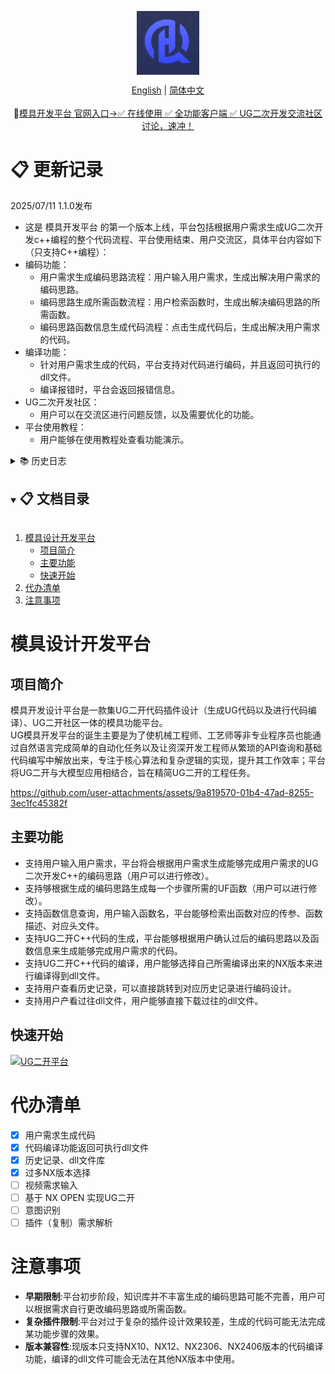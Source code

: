 <div align="center">
<!-- logo -->
<p align="center">
  <img src="docs/image/UG-logo.png" width="100px" style="vertical-align:middle;">
</p>

<!-- language -->
[English](README.md) | [简体中文](README_zh-CN.md)
<br>
<br>
🚀<a href="http://ughelper.huiqi-service.cn/#/login">模具开发平台 官网入口→✅ 在线使用 ✅ 全功能客户端 ✅ UG二次开发交流社区讨论，速冲！</a>
</div>

# 📋 更新记录

  2025/07/11 1.1.0发布
  
- 这是 模具开发平台 的第一个版本上线，平台包括根据用户需求生成UG二次开发c++编程的整个代码流程、平台使用结束、用户交流区，具体平台内容如下（只支持C++编程）： 
- 编码功能： 
  - 用户需求生成编码思路流程：用户输入用户需求，生成出解决用户需求的编码思路。
  - 编码思路生成所需函数流程：用户检索函数时，生成出解决编码思路的所需函数。
  - 编码思路函数信息生成代码流程：点击生成代码后，生成出解决用户需求的代码。
- 编译功能：
  - 针对用户需求生成的代码，平台支持对代码进行编码，并且返回可执行的dll文件。
  - 编译报错时，平台会返回报错信息。
- UG二次开发社区：
  - 用户可以在交流区进行问题反馈，以及需要优化的功能。
- 平台使用教程：
  - 用户能够在使用教程处查看功能演示。

<details>
  <summary>📚 历史日志</summary>
  
  <details>
    <summary>2025/07/11 1.1.0发布</summary>
    <ul>
      <li>UG模具开发平台正式上线。</li>
    </ul>
  </details>
</details>

<!-- TABLE OF CONTENT -->
<details open="open">
  <summary><h2 style="display: inline-block">📋 文档目录</h2></summary>
  <ol>
    <li>
      <a href="#模具设计开发平台">模具设计开发平台</a>
      <ul>
        <li><a href="#项目简介">项目简介</a></li>
        <li><a href="#主要功能">主要功能</a></li>
        <li><a href="#快速开始">快速开始</a>
        </li>
      </ul>
    </li>
    <li><a href="#代办清单">代办清单</a></li>
    <li><a href="#注意事项">注意事项</a></li>
  </ol>
</details>

# 模具设计开发平台
## 项目简介
模具开发设计平台是一款集UG二开代码插件设计（生成UG代码以及进行代码编译）、UG二开社区一体的模具功能平台。
<br>
UG模具开发平台的诞生主要是为了使机械工程师、工艺师等非专业程序员也能通过自然语言完成简单的自动化任务以及让资深开发工程师从繁琐的API查询和基础代码编写中解放出来，专注于核心算法和复杂逻辑的实现，提升其工作效率；平台将UG二开与大模型应用相结合，旨在精简UG二开的工程任务。



https://github.com/user-attachments/assets/9a819570-01b4-47ad-8255-3ec1fc45382f



## 主要功能
- 支持用户输入用户需求，平台将会根据用户需求生成能够完成用户需求的UG二次开发C++的编码思路（用户可以进行修改）。
- 支持够根据生成的编码思路生成每一个步骤所需的UF函数（用户可以进行修改）。
- 支持函数信息查询，用户输入函数名，平台能够检索出函数对应的传参、函数描述、对应头文件。
- 支持UG二开C++代码的生成，平台能够根据用户确认过后的编码思路以及函数信息来生成能够完成用户需求的代码。
- 支持UG二开C++代码的编译，用户能够选择自己所需编译出来的NX版本来进行编译得到dll文件。
- 支持用户查看历史记录，可以直接跳转到对应历史记录进行编码设计。
- 支持用户产看过往dll文件，用户能够直接下载过往的dll文件。


## 快速开始
[![UG二开平台](https://img.shields.io/badge/UG二开平台-立即使用-2196F3?style=flat&logo=desktop&logoColor=white)](http://ughelper.huiqi-service.cn/#/login)

# 代办清单
- [x] 用户需求生成代码
- [x] 代码编译功能返回可执行dll文件
- [x] 历史记录、dll文件库
- [x] 过多NX版本选择
- [ ] 视频需求输入
- [ ] 基于 NX OPEN 实现UG二开
- [ ] 意图识别
- [ ] 插件（复制）需求解析

# 注意事项

- **早期限制**:平台初步阶段，知识库并不丰富生成的编码思路可能不完善，用户可以根据需求自行更改编码思路或所需函数。
- **复杂插件限制**:平台对过于复杂的插件设计效果较差，生成的代码可能无法完成某功能步骤的效果。
- **版本兼容性**:现版本只支持NX10、NX12、NX2306、NX2406版本的代码编译功能，编译的dll文件可能会无法在其他NX版本中使用。
